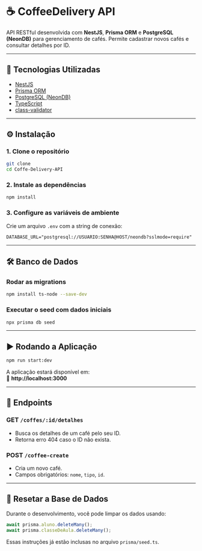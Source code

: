 # ☕ CoffeeDelivery API

API RESTful desenvolvida com **NestJS**, **Prisma ORM** e **PostgreSQL (NeonDB)** para gerenciamento de cafés. Permite cadastrar novos cafés e consultar detalhes por ID.

---

## 🚀 Tecnologias Utilizadas

- [NestJS](https://nestjs.com/)
- [Prisma ORM](https://www.prisma.io/)
- [PostgreSQL (NeonDB)](https://neon.tech/)
- [TypeScript](https://www.typescriptlang.org/)
- [class-validator](https://github.com/typestack/class-validator)

---

## ⚙️ Instalação

### 1. Clone o repositório

```bash
git clone 
cd Coffe-Delivery-API
```

### 2. Instale as dependências

```bash
npm install
```

### 3. Configure as variáveis de ambiente

Crie um arquivo `.env` com a string de conexão:

```env
DATABASE_URL="postgresql://USUARIO:SENHA@HOST/neondb?sslmode=require"
```

---

## 🛠️ Banco de Dados

### Rodar as migrations

```bash
npm install ts-node --save-dev
```

### Executar o seed com dados iniciais

```bash
npx prisma db seed
```
---

## ▶️ Rodando a Aplicação

```bash
npm run start:dev
```

A aplicação estará disponível em:  
📍 **http://localhost:3000**

---

## 📌 Endpoints

### GET `/coffes/:id/detalhes`

- Busca os detalhes de um café pelo seu ID.
- Retorna erro 404 caso o ID não exista.

### POST `/coffee-create`

- Cria um novo café.
- Campos obrigatórios: `nome`, `tipo`, `id`.

---

## 🧼 Resetar a Base de Dados

Durante o desenvolvimento, você pode limpar os dados usando:

```ts
await prisma.aluno.deleteMany();
await prisma.classeDeAula.deleteMany();
```

Essas instruções já estão inclusas no arquivo `prisma/seed.ts`.